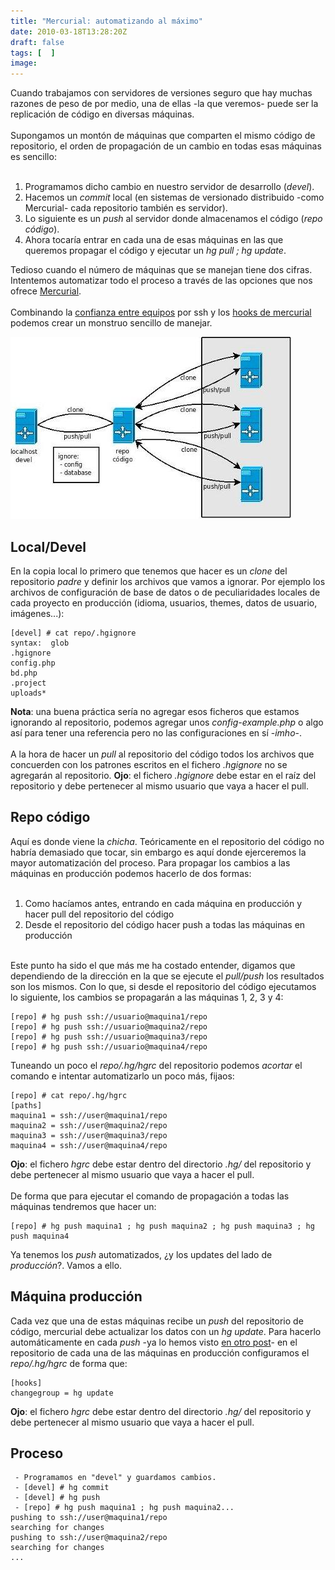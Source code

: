 ```yaml
---
title: "Mercurial: automatizando al máximo"
date: 2010-03-18T13:28:20Z
draft: false
tags: [  ]
image: 
---
```


<p>Cuando trabajamos con servidores de versiones seguro que hay muchas razones de peso de por medio, una de ellas -la que veremos- puede ser la replicaci&oacute;n de c&oacute;digo en diversas m&aacute;quinas. <br /><br /> Supongamos un mont&oacute;n de m&aacute;quinas que comparten el mismo c&oacute;digo de repositorio, el orden de propagaci&oacute;n de un cambio en todas esas m&aacute;quinas es sencillo: <br /><br /></p>
<ol>
<li>Programamos dicho cambio en nuestro servidor de desarrollo (<em>devel</em>).</li>
<li>Hacemos un <em>commit</em> local (en sistemas de versionado distribuido -como Mercurial- cada repositorio tambi&eacute;n es servidor).</li>
<li>Lo siguiente es un <em>push</em> al servidor donde almacenamos el c&oacute;digo (<em>repo c&oacute;digo</em>).</li>
<li>Ahora tocar&iacute;a entrar en cada una de esas m&aacute;quinas en las que queremos propagar el c&oacute;digo y ejecutar un <em>hg pull ; hg update</em>.</li>
</ol>
<p><!--more--> Tedioso cuando el n&uacute;mero de m&aacute;quinas que se manejan tiene dos cifras. Intentemos automatizar todo el proceso a trav&eacute;s de las opciones que nos ofrece <a href="http:/mercurial.selenic.com/">Mercurial</a>. <br /><br /> Combinando la <a href="/342_ssh_sin_password.html">confianza entre equipos</a> por ssh y los <a href="/mercurial-hook-on-push.html">hooks de mercurial</a> podemos crear un monstruo sencillo de manejar.</p>
<div class=""center"><img title=""Esquema" src="gallery/esquema-mercurial.jpg" alt=""Esquema" /></div>
<h2>Local/Devel</h2>
<p>En la copia local lo primero que tenemos que hacer es un <em>clone</em> del repositorio <em>padre</em> y definir los archivos que vamos a ignorar. Por ejemplo los archivos de configuraci&oacute;n de base de datos o de peculiaridades locales de cada proyecto en producci&oacute;n (idioma, usuarios, themes, datos de usuario, im&aacute;genes...):</p>

```
[devel] # cat repo/.hgignore
syntax:  glob
.hgignore
config.php
bd.php
.project
uploads*
```

<p><strong>Nota</strong>: una buena pr&aacute;ctica ser&iacute;a no agregar esos ficheros que estamos ignorando al repositorio, podemos agregar unos <em>config-example.php</em> o algo as&iacute; para tener una referencia pero no las configuraciones en s&iacute; -<em>imho</em>-. <br /><br /> A la hora de hacer un <em>pull</em> al repositorio del c&oacute;digo todos los archivos que concuerden con los patrones escritos en el fichero <em>.hgignore</em> no se agregar&aacute;n al repositorio. <strong>Ojo</strong>: el fichero <em>.hgignore</em> debe estar en el ra&iacute;z del repositorio y debe pertenecer al mismo usuario que vaya a hacer el pull.</p>
<h2>Repo c&oacute;digo</h2>
<p>Aqu&iacute; es donde viene la <em>chicha</em>. Te&oacute;ricamente en el repositorio del c&oacute;digo no habr&iacute;a demasiado que tocar, sin embargo es aqu&iacute; donde ejerceremos la mayor automatizaci&oacute;n del proceso. Para propagar los cambios a las m&aacute;quinas en producci&oacute;n podemos hacerlo de dos formas: <br /><br /></p>
<ol>
<li>Como hac&iacute;amos antes, entrando en cada m&aacute;quina en producci&oacute;n y hacer pull del repositorio del c&oacute;digo</li>
<li>Desde el repositorio del c&oacute;digo hacer push a todas las m&aacute;quinas en producci&oacute;n</li>
</ol>
<p><br /> Este punto ha sido el que m&aacute;s me ha costado entender, digamos que dependiendo de la direcci&oacute;n en la que se ejecute el <em>pull/push</em> los resultados son los mismos. Con lo que, si desde el repositorio del c&oacute;digo ejecutamos lo siguiente, los cambios se propagar&aacute;n a las m&aacute;quinas 1, 2, 3 y 4:</p>

```
[repo] # hg push ssh://usuario@maquina1/repo
[repo] # hg push ssh://usuario@maquina2/repo
[repo] # hg push ssh://usuario@maquina3/repo
[repo] # hg push ssh://usuario@maquina4/repo
```

<p>Tuneando un poco el <em>repo/.hg/hgrc</em> del repositorio podemos <em>acortar</em> el comando e intentar automatizarlo un poco m&aacute;s, fijaos:</p>

```
[repo] # cat repo/.hg/hgrc
[paths]
maquina1 = ssh://user@maquina1/repo
maquina2 = ssh://user@maquina2/repo
maquina3 = ssh://user@maquina3/repo
maquina4 = ssh://user@maquina4/repo
```

<p><strong>Ojo</strong>: el fichero <em>hgrc</em> debe estar dentro del directorio <em>.hg/</em> del repositorio y debe pertenecer al mismo usuario que vaya a hacer el pull. <br /><br /> De forma que para ejecutar el comando de propagaci&oacute;n a todas las m&aacute;quinas tendremos que hacer un:</p>

```
[repo] # hg push maquina1 ; hg push maquina2 ; hg push maquina3 ; hg push maquina4
```

<p>Ya tenemos los <em>push</em> automatizados, &iquest;y los updates del lado de <em>producci&oacute;n</em>?. Vamos a ello.</p>
<h2>M&aacute;quina producci&oacute;n</h2>
<p>Cada vez que una de estas m&aacute;quinas recibe un <em>push</em> del repositorio de c&oacute;digo, mercurial debe actualizar los datos con un <em>hg update</em>. Para hacerlo autom&aacute;ticamente en cada <em>push</em> -ya lo hemos visto <a href="../../../../mercurial-hook-on-push.html">en otro post</a>- en el repositorio de cada una de las m&aacute;quinas en producci&oacute;n configuramos el <em>repo/.hg/hgrc</em> de forma que:</p>

```
[hooks]
changegroup = hg update
```

<p><strong>Ojo</strong>: el fichero <em>hgrc</em> debe estar dentro del directorio <em>.hg/</em> del repositorio y debe pertenecer al mismo usuario que vaya a hacer el pull.</p>
<h2>Proceso</h2>

```
 - Programamos en "devel" y guardamos cambios.
 - [devel] # hg commit
 - [devel] # hg push
 - [repo] # hg push maquina1 ; hg push maquina2...
pushing to ssh://user@maquina1/repo
searching for changes
pushing to ssh://user@maquina2/repo
searching for changes
...
```

